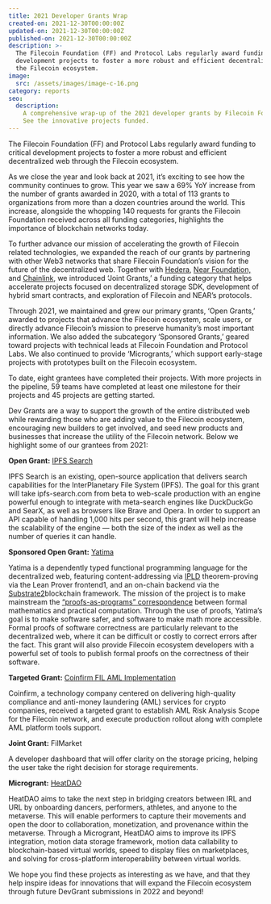 ```yaml
---
title: 2021 Developer Grants Wrap
created-on: 2021-12-30T00:00:00Z
updated-on: 2021-12-30T00:00:00Z
published-on: 2021-12-30T00:00:00Z
description: >-
  The Filecoin Foundation (FF) and Protocol Labs regularly award funding to critical
  development projects to foster a more robust and efficient decentralized web through
  the Filecoin ecosystem.
image:
  src: /assets/images/image-c-16.png
category: reports
seo:
  description:
    A comprehensive wrap-up of the 2021 developer grants by Filecoin Foundation.
    See the innovative projects funded.
---
```


The Filecoin Foundation (FF) and Protocol Labs regularly award funding to critical development projects to foster a more robust and efficient decentralized web through the Filecoin ecosystem.

As we close the year and look back at 2021, it’s exciting to see how the community continues to grow. This year we saw a 69% YoY increase from the number of grants awarded in 2020, with a total of 113 grants to organizations from more than a dozen countries around the world. This increase, alongside the whopping 140 requests for grants the Filecoin Foundation received across all funding categories, highlights the importance of blockchain networks today.

To further advance our mission of accelerating the growth of Filecoin related technologies, we expanded the reach of our grants by partnering with other Web3 networks that share Filecoin Foundation’s vision for the future of the decentralized web. Together with [Hedera](https://hedera.com/), [Near Foundation,](https://near.foundation/) and [Chainlink](https://chainlinklabs.com/), we introduced ‘Joint Grants,’ a funding category that helps accelerate projects focused on decentralized storage SDK, development of hybrid smart contracts, and exploration of Filecoin and NEAR’s protocols.

Through 2021, we maintained and grew our primary grants, ‘Open Grants,’ awarded to projects that advance the Filecoin ecosystem, scale users, or directly advance Filecoin’s mission to preserve humanity’s most important information. We also added the subcategory ‘Sponsored Grants,’ geared toward projects with technical leads at Filecoin Foundation and Protocol Labs. We also continued to provide ‘Microgrants,’ which support early-stage projects with prototypes built on the Filecoin ecosystem.

To date, eight grantees have completed their projects. With more projects in the pipeline, 59 teams have completed at least one milestone for their projects and 45 projects are getting started.

Dev Grants are a way to support the growth of the entire distributed web while rewarding those who are adding value to the Filecoin ecosystem, encouraging new builders to get involved, and seed new products and businesses that increase the utility of the Filecoin network. Below we highlight some of our grantees from 2021:

**Open Grant:** [IPFS Search](https://github.com/ipfs-search/devgrants/blob/rfp-ipfs-search-scale-out/open-grant-proposals/ipfs-search-scale-out.md)

IPFS Search is an existing, open-source application that delivers search capabilities for the InterPlanetary File System (IPFS). The goal for this grant will take ipfs-search.com from beta to web-scale production with an engine powerful enough to integrate with meta-search engines like DuckDuckGo and SearX, as well as browsers like Brave and Opera. In order to support an API capable of handling 1,000 hits per second, this grant will help increase the scalability of the engine — both the size of the index as well as the number of queries it can handle.

**Sponsored Open Grant:** [Yatima](https://github.com/yatima-inc/yatima)

Yatima is a dependently typed functional programming language for the decentralized web, featuring content-addressing via [IPLD](https://ipld.io/) theorem-proving via the Lean Prover frontend1, and an on-chain backend via the [Substrate2](https://substrate.io/)blockchain framework. The mission of the project is to make mainstream the [“proofs-as-programs” correspondence](https://en.wikipedia.org/wiki/Curry%E2%80%93Howard_correspondence) between formal mathematics and practical computation. Through the use of proofs, Yatima’s goal is to make software safer, and software to make math more accessible. Formal proofs of software correctness are particularly relevant to the decentralized web, where it can be difficult or costly to correct errors after the fact. This grant will also provide Filecoin ecosystem developers with a powerful set of tools to publish formal proofs on the correctness of their software.

**Targeted Grant:** [Coinfirm FIL AML Implementation](https://www.coinfirm.com/)

Coinfirm, a technology company centered on delivering high-quality compliance and anti-money laundering (AML) services for crypto companies, received a targeted grant to establish AML Risk Analysis Scope for the Filecoin network, and execute production rollout along with complete AML platform tools support.

**Joint Grant:** FilMarket

A developer dashboard that will offer clarity on the storage pricing, helping the user take the right decision for storage requirements.

**Microgrant:** [HeatDAO](https://github.com/HEATDAO/HEATDAO)

HeatDAO aims to take the next step in bridging creators between IRL and URL by onboarding dancers, performers, athletes, and anyone to the metaverse. This will enable performers to capture their movements and open the door to collaboration, monetization, and provenance within the metaverse. Through a Microgrant, HeatDAO aims to improve its IPFS integration, motion data storage framework, motion data callability to blockchain-based virtual worlds, speed to display files on marketplaces, and solving for cross-platform interoperability between virtual worlds.

We hope you find these projects as interesting as we have, and that they help inspire ideas for innovations that will expand the Filecoin ecosystem through future DevGrant submissions in 2022 and beyond!
